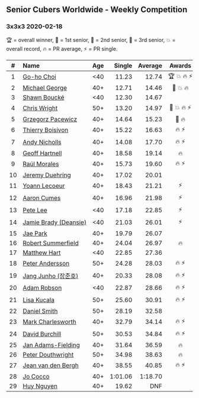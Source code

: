 ## Senior Cubers Worldwide - Weekly Competition
### 3x3x3 2020-02-18

🏆 = overall winner, 🥇 = 1st senior, 🥈 = 2nd senior, 🥉 = 3rd senior, 💥 = overall record, 🔥 = PR average, ⚡ = PR single.

| # | Name | Age | Single | Average | Awards | Solve 1 | Solve 2 | Solve 3 | Solve 4 | Solve 5 | Video |
| :--: | :-- | :--: | --: | --: | :--: | --: | --: | --: | --: | --: | :-- |
| 1 | [<span style="white-space: nowrap">Go-ho Choi</span>](../../persons/go_ho_choi/333.md) | <40 | 11.23 | 12.74 | <span style="white-space: nowrap">🏆 💥 🔥 ⚡</span> | 14.50 | 11.23 | 13.15 | 11.53 | 13.54 | [Link](https://www.facebook.com/events/1618332754973681/permalink/1618631721610451/) |
| 2 | [<span style="white-space: nowrap">Michael George</span>](../../persons/michael_george/333.md) | 40+ | 12.71 | 14.46 | <span style="white-space: nowrap">🥇 💥 🔥</span> | 13.82 | 15.06 | 14.49 | 15.53 | 12.71 | [Link](https://www.facebook.com/events/2558750947697073/permalink/2559747680930733/) |
| 3 | [<span style="white-space: nowrap">Shawn Boucké</span>](../../persons/shawn_boucke/333.md) | <40 | 12.30 | 14.67 |  | 15.97 | 13.10 | 12.30 | 14.93 | 16.33 | [Link](https://www.facebook.com/events/2558750947697073/permalink/2559346840970817/) |
| 4 | [<span style="white-space: nowrap">Chris Wright</span>](../../persons/chris_wright/333.md) | 50+ | 13.20 | 14.97 | <span style="white-space: nowrap">🥈 💥 🔥 ⚡</span> | 13.20 | 15.88 | 16.35 | 13.38 | 15.64 | [Link](https://www.facebook.com/events/2558750947697073/permalink/2563823887189779/) |
| 5 | [<span style="white-space: nowrap">Grzegorz Pacewicz</span>](../../persons/grzegorz_pacewicz/333.md) | 40+ | 14.64 | 15.23 | <span style="white-space: nowrap">🥉 🔥</span> | 14.64 | DNF | 15.50 | 15.20 | 14.98 | [Link](https://www.facebook.com/events/2558750947697073/permalink/2559926517579516/) |
| 6 | [<span style="white-space: nowrap">Thierry Boisivon</span>](../../persons/thierry_boisivon/333.md) | 40+ | 15.22 | 16.63 | <span style="white-space: nowrap">🔥 ⚡</span> | 18.30 | 15.22 | 15.84 | 18.83 | 15.75 | [Link](https://www.facebook.com/events/2558750947697073/permalink/2561495007422667/) |
| 7 | [<span style="white-space: nowrap">Andy Nicholls</span>](../../persons/andy_nicholls/333.md) | 40+ | 14.08 | 17.70 | <span style="white-space: nowrap">🔥 ⚡</span> | 14.08 | 17.86 | 18.71 | 17.36 | 17.89 | [Link](https://www.facebook.com/events/2558750947697073/permalink/2559165057655662/) |
| 8 | [<span style="white-space: nowrap">Geoff Hartnell</span>](../../persons/geoff_hartnell/333.md) | 40+ | 18.58 | 19.14 | 🔥 | 19.23 | 19.51 | 18.58 | 18.68 | 21.87 | [Link](https://www.facebook.com/events/2558750947697073/permalink/2563272783911556/) |
| 9 | [<span style="white-space: nowrap">Raúl Morales</span>](../../persons/raul_morales/333.md) | 40+ | 15.73 | 19.60 | <span style="white-space: nowrap">🔥 ⚡</span> | 17.69 | 20.21 | 15.73 | 20.89 | 21.97 | |
| 10 | [<span style="white-space: nowrap">Jeremy Duehring</span>](../../persons/jeremy_duehring/333.md) | 40+ | 17.02 | 20.01 |  | 19.65 | 17.02 | 18.32 | 23.94 | 22.04 | [Link](https://www.facebook.com/events/2558750947697073/permalink/2564295957142572/) |
| 11 | [<span style="white-space: nowrap">Yoann Lecoeur</span>](../../persons/yoann_lecoeur/333.md) | 40+ | 18.43 | 21.21 | ⚡ | 18.43 | 22.57 | 19.43 | 24.53 | 21.62 | [Link](https://www.facebook.com/events/2558750947697073/permalink/2562380344000800/) |
| 12 | [<span style="white-space: nowrap">Aaron Cumes</span>](../../persons/aaron_cumes/333.md) | 40+ | 16.96 | 21.98 | ⚡ | 24.10 | 21.21 | 20.64 | 16.96 | 29.96 | [Link](https://www.facebook.com/events/2558750947697073/permalink/2562158194023015/) |
| 13 | [<span style="white-space: nowrap">Pete Lee</span>](../../persons/pete_lee/333.md) | <40 | 17.18 | 22.85 | ⚡ | 19.38 | 27.29 | 17.18 | 21.89 | 46.02 | [Link](https://www.facebook.com/events/2558750947697073/permalink/2562474693991365/) |
| 14 | [<span style="white-space: nowrap">Jamie Brady (Deansie)</span>](../../persons/jamie_brady/333.md) | <40 | 21.03 | 26.01 | ⚡ | 21.03 | 24.45 | 25.40 | 28.19 | 29.20 | [Link](https://www.facebook.com/events/2558750947697073/permalink/2564590157113152/) |
| 15 | [<span style="white-space: nowrap">Jae Park</span>](../../persons/jae_park/333.md) | 40+ | 19.79 | 26.07 |  | 24.59 | 26.26 | 19.79 | 29.10 | 27.36 | [Link](https://www.facebook.com/events/2558750947697073/permalink/2561762737395894/) |
| 16 | [<span style="white-space: nowrap">Robert Summerfield</span>](../../persons/robert_summerfield/333.md) | 40+ | 24.04 | 26.97 | 🔥 | 28.58 | 24.11 | 24.04 | 34.23 | 28.22 | [Link](https://www.facebook.com/events/2558750947697073/permalink/2559037207668447/) |
| 17 | [<span style="white-space: nowrap">Matthew Hart</span>](../../persons/matthew_hart/333.md) | <40 | 22.85 | 27.36 |  | 25.22 | 28.54 | 22.85 | 28.32 | 37.68 | [Link](https://www.facebook.com/events/2558750947697073/permalink/2562680223970812/) |
| 18 | [<span style="white-space: nowrap">Peter Andersson</span>](../../persons/peter_andersson/333.md) | 50+ | 24.28 | 28.03 | <span style="white-space: nowrap">🔥 ⚡</span> | 29.48 | 26.59 | 24.28 | 30.77 | 28.01 | [Link](https://www.facebook.com/events/2558750947697073/permalink/2563790660526435/) |
| 19 | [<span style="white-space: nowrap">Jang Junho (장준호)</span>](../../persons/jang_junho/333.md) | 40+ | 20.33 | 28.08 | <span style="white-space: nowrap">🔥 ⚡</span> | 27.64 | 30.36 | 20.33 | 26.23 | 30.93 | [Link](https://www.facebook.com/events/2558750947697073/permalink/2563702233868611/) |
| 20 | [<span style="white-space: nowrap">Adam Robson</span>](../../persons/adam_robson/333.md) | <40 | 22.87 | 28.66 | <span style="white-space: nowrap">🔥 ⚡</span> | 29.45 | 28.55 | 30.21 | 22.87 | 27.97 | [Link](https://www.facebook.com/events/2558750947697073/permalink/2562510477321120/) |
| 21 | [<span style="white-space: nowrap">Lisa Kucala</span>](../../persons/lisa_kucala/333.md) | 50+ | 25.60 | 30.91 | <span style="white-space: nowrap">🔥 ⚡</span> | 32.95 | 30.91 | 25.60 | 29.64 | 32.19 | [Link](https://www.facebook.com/events/2558750947697073/permalink/2561750364063798/) |
| 22 | [<span style="white-space: nowrap">Daniel Smith</span>](../../persons/daniel_smith/333.md) | 50+ | 28.19 | 32.58 |  | 28.19 | 38.52 | 32.45 | 34.63 | 30.67 | [Link](https://www.facebook.com/events/2558750947697073/permalink/2559421874296647/) |
| 23 | [<span style="white-space: nowrap">Mark Charlesworth</span>](../../persons/mark_charlesworth/333.md) | 40+ | 32.79 | 34.14 | <span style="white-space: nowrap">🔥 ⚡</span> | 34.68 | 33.02 | 32.79 | 41.22 | 34.72 | [Link](https://www.facebook.com/events/2558750947697073/permalink/2562987523940082/) |
| 24 | [<span style="white-space: nowrap">David Burchill</span>](../../persons/david_burchill/333.md) | 50+ | 30.53 | 34.84 | <span style="white-space: nowrap">🔥 ⚡</span> | 30.53 | 40.62 | 34.77 | 38.55 | 31.20 | [Link](https://www.facebook.com/events/2558750947697073/permalink/2563602730545228/) |
| 25 | [<span style="white-space: nowrap">Jan Adams-Fielding</span>](../../persons/jan_adams_fielding/333.md) | 40+ | 31.64 | 36.59 | 🔥 | 38.68 | 38.11 | 32.97 | 44.39 | 31.64 | [Link](https://www.facebook.com/events/2558750947697073/permalink/2563191537253014/) |
| 26 | [<span style="white-space: nowrap">Peter Douthwright</span>](../../persons/peter_douthwright/333.md) | 50+ | 34.98 | 38.63 | 🔥 | 38.44 | 37.79 | 34.98 | 39.67 | 39.84 | [Link](https://www.facebook.com/events/2558750947697073/permalink/2563798140525687/) |
| 27 | [<span style="white-space: nowrap">Jean van den Bergh</span>](../../persons/jean_van_den_bergh/333.md) | 40+ | 38.55 | 40.85 | <span style="white-space: nowrap">🔥 ⚡</span> | 44.27 | 43.17 | 38.55 | 39.23 | 40.14 | [Link](https://www.facebook.com/events/2558750947697073/permalink/2564174693821365/) |
| 28 | [<span style="white-space: nowrap">Jo Cocco</span>](../../persons/jo_cocco/333.md) | 40+ | 1:01.06 | 1:18.70 |  | 1:10.00 | 1:40.48 | 1:01.06 | 1:13.34 | 1:32.77 | [Link](https://www.facebook.com/events/2558750947697073/permalink/2563869620518539/) |
| 29 | [<span style="white-space: nowrap">Huy Nguyen</span>](../../persons/huy_nguyen/333.md) | 40+ | 19.62 | DNF |  | 20.54 | 19.62 | 22.31 | DNF | DNF | [Link](https://www.facebook.com/events/2558750947697073/permalink/2564093717162796/) |

<!-- Global site tag (gtag.js) - Google Analytics -->
<script async src="https://www.googletagmanager.com/gtag/js?id=UA-86348435-3"></script>
<script>window.dataLayer = window.dataLayer || []; function gtag() {dataLayer.push(arguments);} gtag('js', new Date()); gtag('config', 'UA-86348435-3');</script>
